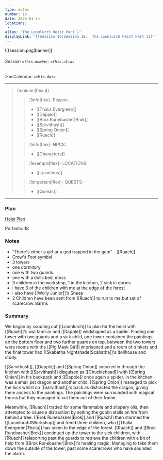 ```yaml
---
type: notes
number: 16
date: 2025-01-24
locations:
 - 
alias: "The Loomlurch Heist Part 1"
displayLink: "[[Session 16|Session 16:  The Loomlurch Heist Part 1]]"
---
```


![[session.png|banner]]
###### Session `=this.number`: `=this.alias`
<span class="sub2">:FasCalendar: `=this.date` </span>
___

> [!column|flex 4]
> 
>> [!info|flex]- Players:
>> - [[Thalia Evergreen]]
>> - [[Dapple]]
>> - [[Brok Runebasher|Brok]]
>> - [[Sarvithash]]
>> - [[Spring Onion]]
>> - [[Ruach]]
> 
>> [!info|flex]- NPCS:
>> - [[Characters]]
>
>> [!example|flex]- LOCATIONS:
>> - [[Locations]]
>
>> [!important|flex]- QUESTS:
>> - [[Quests]]

---

### Plan
[Heist Plan](https://docs.google.com/document/d/135NYdC3dvopqv6BZuTKh5k5Pqq-4rq-2sfLoGfpQLRY/edit?tab=t.0#heading=h.yy82pja66pzg)

Portents: 18

### Notes
- "There's either a girl or a god trapped in the gem" - [[Ruach]]
- Crow's Foot symbol
- 3 towers
- one dormitory
- one with two guards
- one with a dolls bed, moss
- 3 children in the workshop, 1 in the kitchen, 2 sick in dorms
- I have 3 of the children with me at the edge of the forest
- I also have [[Wolly Junior]]'s Sheep
- 2 Children have been sent from [[Ruach]] to run to me but set of scarecrow alarms

### Summary
We began by scouting out [[Loomlurch]] to plan for the heist with [[Ruach]]'s owl familiar and [[Dapple]] wildshaped as a spider. Finding one tower with two guards and a sick child, one tower contained the paintings on the bottom floor and two further guards on top, between the two towers were rooms with the [[Pig Mask Girl]] imprisoned and a room of trinkets and the final tower had [[Skabatha Nightshade|Scabatha]]'s dollhouse and study. 

[[Sarvithash]], [[Dapple]] and [[Spring Onion]] sneaked in through the kitchen with [[Sarvithash]] disguised as [[Chucklehead]] with [[Spring Onion]] in his backpack and [[Dapple]] once again a spider. In the kitchen was a small pet dragon and another child. [[Spring Onion]] managed to pick the lock whilst on [[Sarvithash]]'s back as distracted the dragon, giving them access to the paintings. The paintings were surrounded with magical thorns but they managed to cut them out of their frame. 

Meanwhile, [[Ruach]] traded for some flammable and slippery oils, then attempted to cause a distraction by setting the goblin stalls on fire from behind a tree. [[Brok Runebasher|Brok]] and [[Ruach]] then stormed the [[Loomlurch#Workshop]] and freed three children, who [[Thalia Evergreen|Thalia]] has taken to the edge of the forest. [[Ruach]] and [[Brok Runebasher|Brok]] continued up the tower to the sick children, with [[Ruach]] teleporting past the guards to retrieve the children with a bit of help from [[Brok Runebasher|Brok]]'s healing magic. Managing to take them down the outside of the tower, past some scarecrows who have sounded the alarm.  


